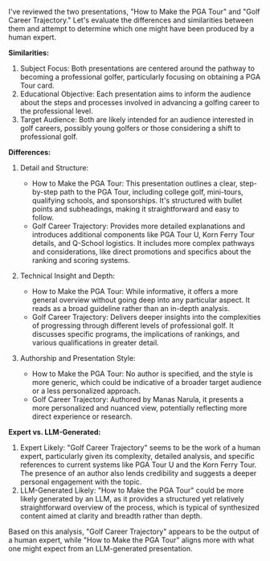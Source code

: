 I've reviewed the two presentations, "How to Make the PGA Tour" and "Golf Career Trajectory." Let's evaluate the differences and similarities between them and attempt to determine which one might have been produced by a human expert.

**Similarities:**
1. Subject Focus: Both presentations are centered around the pathway to becoming a professional golfer, particularly focusing on obtaining a PGA Tour card.
2. Educational Objective: Each presentation aims to inform the audience about the steps and processes involved in advancing a golfing career to the professional level.
3. Target Audience: Both are likely intended for an audience interested in golf careers, possibly young golfers or those considering a shift to professional golf.

**Differences:**

1. Detail and Structure:

    - How to Make the PGA Tour: This presentation outlines a clear, step-by-step path to the PGA Tour, including college golf, mini-tours, qualifying schools, and sponsorships. It's structured with bullet points and subheadings, making it straightforward and easy to follow.
    - Golf Career Trajectory: Provides more detailed explanations and introduces additional components like PGA Tour U, Korn Ferry Tour details, and Q-School logistics. It includes more complex pathways and considerations, like direct promotions and specifics about the ranking and scoring systems.

2. Technical Insight and Depth:

    - How to Make the PGA Tour: While informative, it offers a more general overview without going deep into any particular aspect. It reads as a broad guideline rather than an in-depth analysis.
    - Golf Career Trajectory: Delivers deeper insights into the complexities of progressing through different levels of professional golf. It discusses specific programs, the implications of rankings, and various qualifications in greater detail.

3. Authorship and Presentation Style:

    - How to Make the PGA Tour: No author is specified, and the style is more generic, which could be indicative of a broader target audience or a less personalized approach.
    - Golf Career Trajectory: Authored by Manas Narula, it presents a more personalized and nuanced view, potentially reflecting more direct experience or research.

**Expert vs. LLM-Generated:**

1. Expert Likely: "Golf Career Trajectory" seems to be the work of a human expert, particularly given its complexity, detailed analysis, and specific references to current systems like PGA Tour U and the Korn Ferry Tour. The presence of an author also lends credibility and suggests a deeper personal engagement with the topic.
2. LLM-Generated Likely: "How to Make the PGA Tour" could be more likely generated by an LLM, as it provides a structured yet relatively straightforward overview of the process, which is typical of synthesized content aimed at clarity and breadth rather than depth.

Based on this analysis, "Golf Career Trajectory" appears to be the output of a human expert, while "How to Make the PGA Tour" aligns more with what one might expect from an LLM-generated presentation.